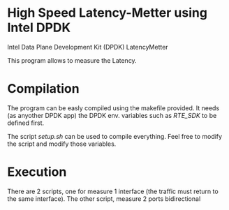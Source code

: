 High Speed Latency-Metter using Intel DPDK
=================

Intel Data Plane Development Kit (DPDK) LatencyMetter

This program allows to measure the Latency.


Compilation
=================
The program can be easly compiled using the makefile provided.
It needs (as anyother DPDK app) the DPDK env. variables such as *RTE_SDK* to be defined first.

The script *setup.sh* can be used to compile everything. Feel free to modify the script and modify those variables.


Execution
=================
There are 2 scripts, one for measure 1 interface (the traffic must return to the same interface).
The other script, measure 2 ports bidirectional
